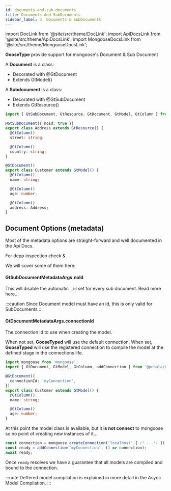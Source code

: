 ```yaml
---
id: documents-and-sub-documents
title: Documents And SubDocuments
sidebar_label: 3. Documents & SubDocuments
---
```

import DocLink from '@site/src/theme/DocLink';
import ApiDocsLink from '@site/src/theme/ApiDocsLink';
import MongooseDocsLink from '@site/src/theme/MongooseDocsLink';

**GooseType** provide support for mongoose's <MongooseDocsLink type="document">Document</MongooseDocsLink> & <MongooseDocsLink type="subDocument">Sub Document</MongooseDocsLink>

<div class="container">
  <div class="row">
    <div class="col col-6">
        A <strong>Document</strong> is a class:
        <ul>
             <li>Decorated with @GtDocument</li>
             <li>Extends GtModel()</li>
        </ul>
    </div>
    <div class="col col-6">
        A <strong>Subdocument</strong> is a class:
        <ul>
             <li>Decorated with @GtSubDocument</li>
             <li>Extends GtResource()</li>
        </ul>
    </div>
  </div>
</div>

```ts
import { GtSubDocument, GtResource, GtDocument, GtModel, GtColumn } from '@pebula/goosetyped';

@GtSubDocument({ noId: true })
export class Address extends GtResource() {
  @GtColumn()
  street: string;

  @GtColumn()
  country: string;
}

@GtDocument()
export class Customer extends GtModel() {
  @GtColumn()
  name: string;

  @GtColumn()
  age: number;

  @GtColumn()
  address: Address;
}
```

## Document Options (metadata)

Most of the metadata options are straight-forward and well documented in the Api Docs.

For depp inspection check <ApiDocsLink type="interface" symbol="GtDocumentMetadataArgs"></ApiDocsLink> & <ApiDocsLink type="interface" symbol="GtSubDocumentMetadataArgs"></ApiDocsLink>

We will cover some of them here:

#### GtSubDocumentMetadataArgs.noId

This will disable the automatic `_id` set for every sub document. <MongooseDocsLink type="schema" hash="_id">Read more here...</MongooseDocsLink>

:::caution
Since Document model must have an id, this is only valid for SubDocuments
:::

#### GtDocumentMetadataArgs.connectionId

The connection id to use when creating the model.

When not set, **GooseTyped** will use the default connection.
When set, **GooseTyped** will use the registered connection to compile the model at the defined stage in the connections life.

```ts
import mongoose from 'mongoose';
import { GtDocument, GtModel, GtColumn, addConnection } from '@pebula/goosetyped';

@GtDocument({
  connectionId: 'myConnection',
})
export class Customer extends GtModel() {
  @GtColumn()
  name: string;

  @GtColumn()
  age: number;
}
```

At this point the model class is available, but it **is not connect** to mongoose so no point of creating new instances of it...

```typescript
const connection = mongoose.createConnection('localhost',{ /* ...*/ });
const ready = addConnection('myConnection', () => connection);
await ready;
```

Once `ready` resolves we have a guarantee that all models are compiled and bound to the connection.

:::note
Deffered model compilation is explained in more detail in the <DocLink to="docs/advanced/async-model-compilation">Async Model Compilation</DocLink>.
:::

